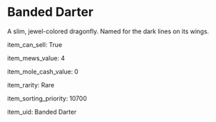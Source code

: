 # Banded Darter

A slim, jewel-colored dragonfly. Named for the dark lines on its wings.

item_can_sell: True

item_mews_value: 4

item_mole_cash_value: 0

item_rarity: Rare

item_sorting_priority: 10700

item_uid: Banded Darter
